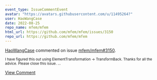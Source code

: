 ```yaml
---
event_type: IssueCommentEvent
avatar: "https://avatars.githubusercontent.com/u/11495264?"
user: HaoWangCase
date: 2022-08-25
repo_name: mfem/mfem
html_url: https://github.com/mfem/mfem/issues/3150
repo_url: https://github.com/mfem/mfem
---
```


<a href='https://github.com/HaoWangCase' target='_blank'>HaoWangCase</a> commented on issue <a href='https://github.com/mfem/mfem/issues/3150' target='_blank'>mfem/mfem#3150</a>.

<small>I have figured this out using ElementTransformation -> TransformBack. Thanks for all the advice. Please close this issue. ...</small>

<a href='https://github.com/mfem/mfem/issues/3150' target='_blank'>View Comment</a>
